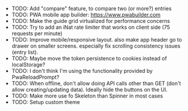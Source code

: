 - TODO: Add "compare" feature, to compare two (or more?) entries
- TODO: PWA mobile app builder: https://www.pwabuilder.com
- TODO: Make the guide grid virtualized for performance concerns
- TODO: Try to add an iNat rate limiter that works on client side (75 requests per minute)
- TODO: Improve mobile/responsive layout. also make app header go to drawer on smaller screens. especially fix scrolling consistency issues (entry list).
- TODO: Maybe move the token persistence to cookies instead of localStorage?
- TODO: I don't think I'm using the functionality provided by PwaReloadPrompt?
- TODO: When offline, don't allow doing API calls other than GET (don't allow creating/updating data). Ideally hide the buttons on the UI.
- TODO: Make more use fo Skeleton than Spinner in most cases
- TODO: Setup custom theme
